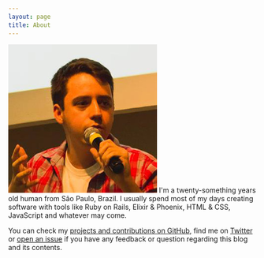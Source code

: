 ```yaml
---
layout: page
title: About
---
```


<img src='/public/me.jpg' class='headshot'> I'm a twenty-something years old human
from São Paulo, Brazil. I usually spend most of my days creating software with tools
like Ruby on Rails, Elixir & Phoenix, HTML & CSS, JavaScript and whatever may come.

You can check my [projects and contributions on GitHub](https://github.com/lucasmazza),
find me on [Twitter](https://twitter.com/lucasmazza) or
[open an issue](https://github.com/lucasmazza/lucasmazza.github.io/issues/new?title=Hello!)
if you have any feedback or question regarding this blog and its contents.
